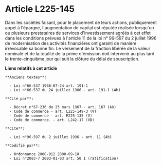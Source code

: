# Article L225-145

Dans les sociétés faisant, pour le placement de leurs actions, publiquement appel à l'épargne, l'augmentation de capital est
réputée réalisée lorsqu'un ou plusieurs prestataires de services d'investissement agréés à cet effet dans les conditions
prévues à l'article 11 de la loi n° 96-597 du 2 juillet 1996 de modernisation des activités financières ont garanti de
manière irrévocable sa bonne fin. Le versement de la fraction libérée de la valeur nominale et de la totalité de la prime
d'émission doit intervenir au plus tard le trente-cinquième jour qui suit la clôture du délai de souscription.

**Liens relatifs à cet article**

	**Anciens textes**:

	  - Loi n°66-537 1966-07-24 art. 191-1
	  - Loi n°66-537 du 24 juillet 1966 - art. 191-1 (Ab)

	**Cité par**:

	  - Décret n°67-236 du 23 mars 1967 - art. 167 (Ab)
	  - Code de commerce - art. L225-149-3 (V)
	  - Code de commerce - art. R225-135 (V)
	  - Code de commerce. - art. L242-17 (VD)

	**Cite**:

	  - Loi n°96-597 du 2 juillet 1996 - art. 11 (Ab)

	**Codifié par**:

	  - Ordonnance 2000-912 2000-09-18
	  - Loi n°2003-7 2003-01-03 art. 50 I (ratification)
